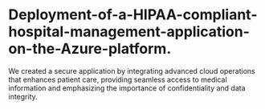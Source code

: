 # Deployment-of-a-HIPAA-compliant-hospital-management-application-on-the-Azure-platform.
We created a secure application by integrating advanced cloud operations that enhances patient care, providing seamless access to medical information and emphasizing the importance of confidentiality and data integrity.
